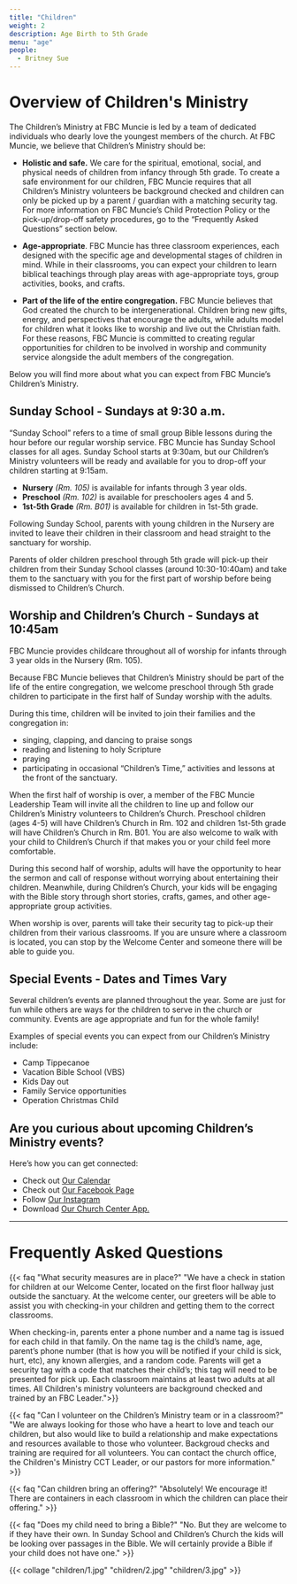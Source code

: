 ```yaml
---
title: "Children"
weight: 2
description: Age Birth to 5th Grade
menu: "age"
people:
  - Britney Sue
---
```


# Overview of Children's Ministry

The Children’s Ministry at FBC Muncie is led by a team of dedicated individuals who dearly love the youngest members of the church. At FBC Muncie, we believe that Children’s Ministry should be:

-   **Holistic and safe.** We care for the spiritual, emotional, social, and physical needs of children from infancy through 5th grade. To create a safe environment for our children, FBC Muncie requires that all Children’s Ministry volunteers be background checked and children can only be picked up by a parent / guardian with a matching security tag. For more information on FBC Muncie’s Child Protection Policy or the pick-up/drop-off safety procedures, go to the “Frequently Asked Questions” section below.  

-  **Age-appropriate**.
 FBC Muncie has three classroom experiences, each designed with the specific age and developmental stages of children in mind. While in their classrooms, you can expect your children to learn biblical teachings through play areas with age-appropriate toys, group activities, books, and crafts.

 -  **Part of the life of the entire congregation.**
 FBC Muncie believes that God created the church to be intergenerational. Children bring new gifts, energy, and perspectives that encourage the adults, while adults model for children what it looks like to worship and live out the Christian faith. For these reasons, FBC Muncie is committed to creating regular opportunities for children to be involved in worship and community service alongside the adult members of the congregation.

Below you will find more about what you can expect from FBC Muncie’s Children’s Ministry.

## Sunday School - Sundays at 9:30 a.m.

“Sunday School” refers to a time of small group Bible lessons during the hour before our regular worship service. FBC Muncie has Sunday School classes for all ages. Sunday School starts at 9:30am, but our Children’s Ministry volunteers will be ready and available for you to drop-off your children starting at 9:15am.

- **Nursery** *(Rm. 105)* is available for infants through 3 year olds.
- **Preschool** *(Rm. 102)* is available for preschoolers ages 4 and 5.
- **1st-5th Grade** *(Rm. B01)* is available for children in 1st-5th grade.

Following Sunday School, parents with young children in the Nursery are invited to leave their children in their classroom and head straight to the sanctuary for worship.

Parents of older children preschool through 5th grade will pick-up their children from their Sunday School classes (around 10:30-10:40am) and take them to the sanctuary with you for the first part of worship before being dismissed to Children’s Church.


## Worship and Children’s Church - Sundays at 10:45am

FBC Muncie provides childcare throughout all of worship for infants through 3 year olds in the Nursery (Rm. 105).

Because FBC Muncie believes that Children’s Ministry should be part of the life of the entire congregation, we welcome preschool through 5th grade children to participate in the first half of Sunday worship with the adults.

During this time, children will be invited to join their families and the congregation in:

- singing, clapping, and dancing to praise songs
- reading and listening to holy Scripture
- praying
- participating in occasional “Children’s Time,” activities and lessons at the front of the sanctuary.

When the first half of worship is over, a member of the FBC Muncie Leadership Team will invite all the children to line up and follow our Children’s Ministry volunteers to Children’s Church. Preschool children (ages 4-5) will have Children’s Church in Rm. 102 and children 1st-5th grade will have Children’s Church in Rm. B01. You are also welcome to walk with your child to Children’s Church if that makes you or your child feel more comfortable.

During this second half of worship, adults will have the opportunity to hear the sermon and call of response without worrying about entertaining their children. Meanwhile, during Children’s Church, your kids will be engaging with the Bible story through short stories, crafts, games, and other age-appropriate group activities.

When worship is over, parents will take their security tag to pick-up their children from their various classrooms. If you are unsure where a classroom is located, you can stop by the Welcome Center and someone there will be able to guide you.


## Special Events - Dates and Times Vary

Several children’s events are planned throughout the year. Some are just for fun while others are ways for the children to serve in the church or community. Events are age appropriate and fun for the whole family!

Examples of special events you can expect from our Children’s Ministry include:

- Camp Tippecanoe
- Vacation Bible School (VBS)
- Kids Day out
- Family Service opportunities
- Operation Christmas Child


## Are you curious about upcoming Children’s Ministry events?
Here’s how you can get connected:
- Check out [Our Calendar](https://fbcmuncie.churchcenter.com/calendar)
- Check out [Our Facebook Page](https://facebook.com/firstbaptistmuncie)
- Follow [Our Instagram](https://instagram.com/fbc_muncie)
- Download [Our Church Center App.](https://fbcmuncie.org/app/)

---

# Frequently Asked Questions

{{< faq "What security measures are in place?" "We have a check in station for children at our Welcome Center, located on the first floor hallway just outside the sanctuary. At the welcome center, our greeters will be able to assist you with checking-in your children and getting them to the correct classrooms.  

When checking-in, parents enter a phone number and a name tag is issued for each child in that family. On the name tag is the child’s name, age, parent’s phone number (that is how you will be notified if your child is sick, hurt, etc), any known allergies, and a random code. Parents will get a security tag with a code that matches their child’s; this tag will need to be presented for pick up. Each classroom maintains at least two adults at all times. All Children's ministry volunteers are background checked and trained by an FBC Leader.">}}

{{< faq "Can I volunteer on the Children’s Ministry team or in a classroom?" "We are always looking for those who have a heart to love and teach our children, but also would like to build a relationship and make expectations and resources available to those who volunteer. Backgroud checks and training are required for all volunteers. You can contact the church office, the Children's Ministry CCT Leader, or our pastors for more information." >}}

{{< faq "Can children bring an offering?" "Absolutely! We encourage it! There are containers in each classroom in which the children can place their offering." >}}

{{< faq "Does my child need to bring a Bible?" "No. But they are welcome to if they have their own. In Sunday School and Children’s Church the kids will be looking over passages in the Bible. We will certainly provide a Bible if your child does not have one." >}}

{{< collage "children/1.jpg" "children/2.jpg"
 "children/3.jpg" >}}
